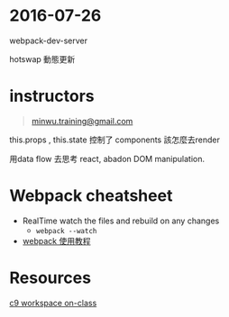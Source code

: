 # 2016-07-26

webpack-dev-server

hotswap 動態更新




# instructors

> minwu.training@gmail.com

this.props , this.state 控制了 components 該怎麼去render

用data flow 去思考 react, abadon DOM manipulation.

# Webpack cheatsheet

- RealTime watch the files and rebuild on any changes
    - `webpack --watch `
- [webpack 使用教程](https://www.zfanw.com/blog/webpack-tutorial.html)


# Resources

[c9 workspace on-class](https://ide.c9.io/winwust/ucsc-react-class-kanban)
